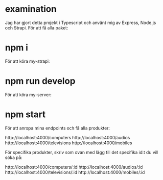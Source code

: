 ﻿# examination

Jag har gjort detta projekt i Typescript och använt mig av Express, Node.js och Strapi.
För att få alla paket:

# npm i

För att köra my-strapi:

# npm run develop

För att köra my-server:

# npm start

För att anropa mina endpoints och få alla produkter:

http://localhost:4000/computers
http://localhost:4000/audios
http://localhost:4000/televisions
http://localhost:4000/mobiles


För specifika produkter, skriv som ovan med lägg till det specifika id:t du vill söka på:

http://localhost:4000/computers/:id
http://localhost:4000/audios/:id
http://localhost:4000/televisions/:id
http://localhost:4000/mobiles/:id
